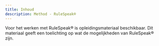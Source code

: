 ```yaml
---
title: Inhoud
description: Method - RuleSpeak®
---
```


Voor het werken met RuleSpeak® is opleidingsmateriaal beschikbaar. Dit materiaal geeft een toelichting op wat de mogelijkheden van RuleSpeak® zijn.
